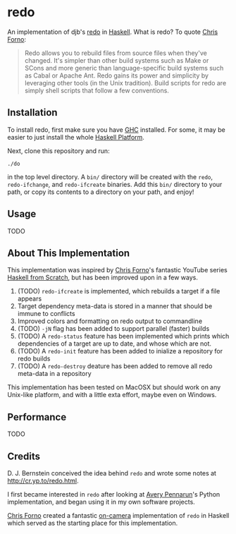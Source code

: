 # redo

An implementation of djb's [redo](http://cr.yp.to/redo.html) in [Haskell](https://www.haskell.org/). What is redo? To quote [Chris Forno](https://github.com/jekor):

> Redo allows you to rebuild files from source files when they've changed. It's simpler than other build systems such as Make or SCons and more generic than language-specific build systems such as Cabal or Apache Ant. Redo gains its power and simplicity by leveraging other tools (in the Unix tradition). Build scripts for redo are simply shell scripts that follow a few conventions.

## Installation

To install redo, first make sure you have [GHC](https://www.haskell.org/ghc/) installed. For some, it may be easier to just install the whole [Haskell Platform](https://www.haskell.org/platform/).

Next, clone this repository and run:

    ./do 

in the top level directory. A `bin/` directory will be created with the `redo`, `redo-ifchange`, and `redo-ifcreate` binaries. Add this `bin/` directory to your path, or copy its contents to a directory on your path, and enjoy!

## Usage

TODO

## About This Implementation

This implementation was inspired by [Chris Forno](https://github.com/jekor/redo)'s fantastic YouTube series [Haskell from Scratch](https://www.youtube.com/watch?v=zZ_nI9E9g0I), but has been improved upon in a few ways.

1. (TODO) `redo-ifcreate` is implemented, which rebuilds a target if a file appears
2. Target dependency meta-data is stored in a manner that should be immune to conflicts
3. Improved colors and formatting on redo output to commandline
5. (TODO) `-jN` flag has been added to support parallel (faster) builds 
4. (TODO) A `redo-status` feature has been implemented which prints which dependencies of a target are up to date, and whose which are not.
5. (TODO) A `redo-init` feature has been added to inialize a repository for redo builds
6. (TODO) A `redo-destroy` deature has been added to remove all redo meta-data in a repository

This implementation has been tested on MacOSX but should work on any Unix-like platform, and with a little exta effort, maybe even on Windows.

## Performance

TODO

## Credits

D. J. Bernstein conceived the idea behind `redo` and wrote some notes at http://cr.yp.to/redo.html.

I first became interested in `redo` after looking at [Avery Pennarun](https://github.com/apenwarr/redo)'s Python implementation, and began using it in my own software projects. 

[Chris Forno](https://github.com/jekor) created a fantastic [on-camera](https://www.youtube.com/watch?v=zZ_nI9E9g0I) implementation of `redo` in Haskell which served as the starting place for this implementation.
